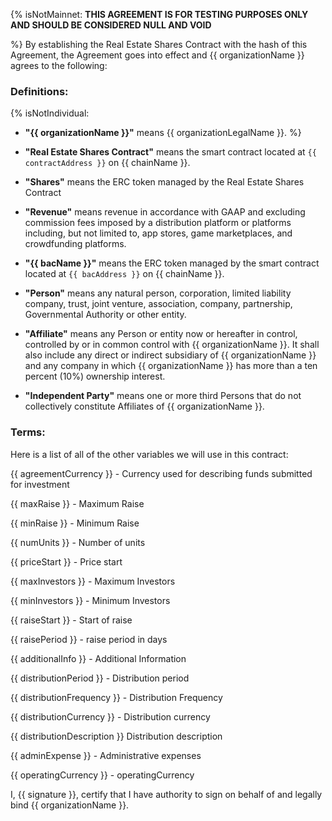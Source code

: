 {% isNotMainnet:
**THIS AGREEMENT IS FOR TESTING PURPOSES ONLY AND SHOULD BE CONSIDERED NULL
AND VOID**

%}
By establishing the Real Estate Shares Contract with the hash of this Agreement, the
Agreement goes into effect and {{ organizationName }} agrees to the following:

### Definitions:

{% isNotIndividual:
- **"{{ organizationName }}"** means {{ organizationLegalName }}.
%}

- **"Real Estate Shares Contract"** means the smart contract located at
  `{{ contractAddress }}` on {{ chainName }}.

- **"Shares"** means the ERC token managed by the Real Estate Shares Contract

- **"Revenue"** means revenue in accordance with GAAP and excluding commission fees imposed by a distribution platform or platforms including, but not limited to, app stores, game marketplaces, and crowdfunding platforms.

- **"{{ bacName }}"** means the ERC token managed by the smart contract located at
  `{{ bacAddress }}` on {{ chainName }}.

- **"Person"** means any natural person, corporation, limited liability company,
  trust, joint venture, association, company, partnership, Governmental Authority
  or other entity.

- **"Affiliate"** means any Person or entity now or hereafter in control, controlled
  by or in common control with {{ organizationName }}. It shall also include any direct or
  indirect subsidiary of {{ organizationName }} and any company in which {{ organizationName }} has more than a
  ten percent (10%) ownership interest.

- **"Independent Party"** means one or more third Persons that do not collectively
  constitute Affiliates of {{ organizationName }}.

### Terms:

Here is a list of all of the other variables we will use in this contract:

{{ agreementCurrency }} - Currency used for describing funds submitted for investment

{{ maxRaise }} - Maximum Raise

{{ minRaise }} - Minimum Raise

{{ numUnits }} - Number of units

{{ priceStart }} - Price start

{{ maxInvestors }} - Maximum Investors

{{ minInvestors }} - Minimum Investors

{{ raiseStart }} - Start of raise

{{ raisePeriod }} - raise period in days

{{ additionalInfo }} - Additional Information

{{ distributionPeriod }} - Distribution period

{{ distributionFrequency }} - Distribution Frequency

{{ distributionCurrency }} - Distribution currency

{{ distributionDescription }} Distribution description 

{{ adminExpense }} - Administrative expenses 

{{ operatingCurrency }} - operatingCurrency

I, {{ signature }}, certify that I have authority to sign on behalf of and
legally bind {{ organizationName }}.